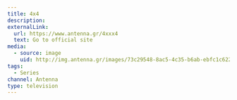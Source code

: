 ```yaml
---
title: 4x4 
description: 
externalLink:
  url: https://www.antenna.gr/4xxx4
  text: Go to official site
media:
  - source: image
    uid: http://img.antenna.gr/images/73c29548-8ac5-4c35-b6ab-ebfc1c622fba.jpg
tags: 
  - Series
channel: Antenna
type: television
---
```

